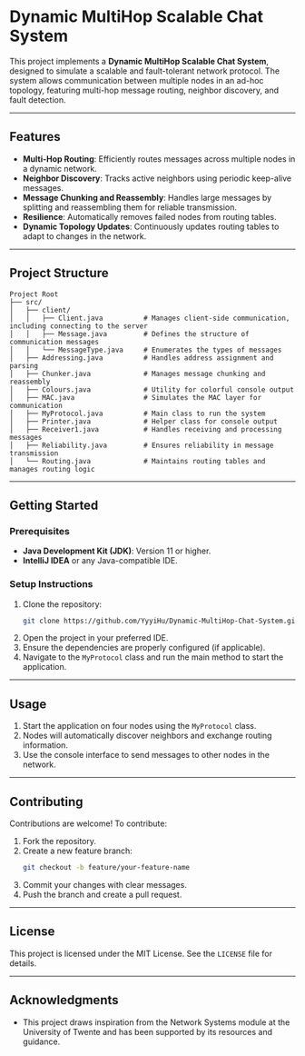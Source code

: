 # Dynamic MultiHop Scalable Chat System

This project implements a **Dynamic MultiHop Scalable Chat System**, designed to simulate a scalable and fault-tolerant network protocol. The system allows communication between multiple nodes in an ad-hoc topology, featuring multi-hop message routing, neighbor discovery, and fault detection.

---

## **Features**

- **Multi-Hop Routing**: Efficiently routes messages across multiple nodes in a dynamic network.
- **Neighbor Discovery**: Tracks active neighbors using periodic keep-alive messages.
- **Message Chunking and Reassembly**: Handles large messages by splitting and reassembling them for reliable transmission.
- **Resilience**: Automatically removes failed nodes from routing tables.
- **Dynamic Topology Updates**: Continuously updates routing tables to adapt to changes in the network.

---

## **Project Structure**

```plaintext
Project Root
├── src/
│   ├── client/
│   │   ├── Client.java          # Manages client-side communication, including connecting to the server
│   │   ├── Message.java         # Defines the structure of communication messages
│   │   └── MessageType.java     # Enumerates the types of messages
│   ├── Addressing.java          # Handles address assignment and parsing
│   ├── Chunker.java             # Manages message chunking and reassembly
│   ├── Colours.java             # Utility for colorful console output
│   ├── MAC.java                 # Simulates the MAC layer for communication
│   ├── MyProtocol.java          # Main class to run the system
│   ├── Printer.java             # Helper class for console output
│   ├── Receiver1.java           # Handles receiving and processing messages
│   ├── Reliability.java         # Ensures reliability in message transmission
│   └── Routing.java             # Maintains routing tables and manages routing logic
```

---

## **Getting Started**

### **Prerequisites**

- **Java Development Kit (JDK)**: Version 11 or higher.
- **IntelliJ IDEA** or any Java-compatible IDE.

### **Setup Instructions**

1. Clone the repository:
   ```bash
   git clone https://github.com/YyyiHu/Dynamic-MultiHop-Chat-System.git
   ```
2. Open the project in your preferred IDE.
3. Ensure the dependencies are properly configured (if applicable).
4. Navigate to the `MyProtocol` class and run the main method to start the application.

---

## **Usage**

1. Start the application on four nodes using the `MyProtocol` class.
2. Nodes will automatically discover neighbors and exchange routing information.
3. Use the console interface to send messages to other nodes in the network.

---

## **Contributing**

Contributions are welcome! To contribute:

1. Fork the repository.
2. Create a new feature branch:
   ```bash
   git checkout -b feature/your-feature-name
   ```
3. Commit your changes with clear messages.
4. Push the branch and create a pull request.

---

## **License**

This project is licensed under the MIT License. See the `LICENSE` file for details.

---

## **Acknowledgments**

- This project draws inspiration from the Network Systems module at the University of Twente and has been supported by its resources and guidance.
